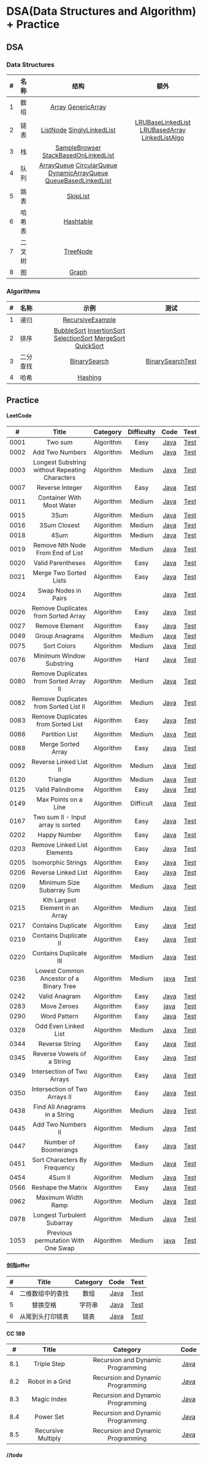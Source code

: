# DSA(Data Structures and Algorithm) + Practice

## DSA

### Data Structures


| # | 名称 | 结构 | 额外 |
| :---: | :---: | :---: | :---: | 
| 1 | 数组 | [Array](src/main/java/ds/array/Array.java) [GenericArray](src/main/java/ds/array/GenericArray.java) |  |
| 2 | 链表 | [ListNode](src/main/java/ds/linkedlist/ListNode.java) [SinglyLinkedList](src/main/java/ds/linkedlist/SinglyLinkedList.java) | [LRUBaseLinkedList](src/main/java/ds/linkedlist/LRUBaseLinkedList.java) [LRUBasedArray](src/main/java/ds/linkedlist/LRUBasedArray.java) [LinkedListAlgo](src/main/java/ds/linkedlist/LinkedListAlgo.java)|
| 3 | 栈  | [SampleBrowser](src/main/java/ds/stack/SampleBrowser.java) [StackBasedOnLinkedList](src/main/java/ds/stack/StackBasedOnLinkedList.java) | |
| 4 | 队列| [ArrayQueue](src/main/java/ds/queue/ArrayQueue.java) [CircularQueue](src/main/java/ds/queue/CircularQueue.java) [DynamicArrayQueue](src/main/java/ds/queue/DynamicArrayQueue.java) [QueueBasedLinkedList](src/main/java/ds/queue/QueueBasedOnLinkedList.java) |  |
| 5 | 跳表 | [SkipList]() ||
| 6 | 哈希表| [Hashtable]() ||
| 7 | 二叉树 | [TreeNode](src/main/java/ds/tree/TreeNode.java) |  | |
| 8 | 图 | [Graph](src/main/java/ds/graph/Graph.java) | | |


### Algorithms

| # | 名称 | 示例 | 测试 |
| :---: | :---: | :---: | :---: |
| 1 | 递归 | [RecursiveExample](src/main/java/algo/recursion/RecursiveExample.java)  |   |
| 2 | 排序 | [BubbleSort](src/main/java/algo/sort/BubbleSort.java) [InsertionSort](src/main/java/algo/sort/InsertionSort.java) [SelectionSort](src/main/java/algo/sort/SelectionSort.java) [MergeSort](src/main/java/algo/sort/MergeSort.java) [QuickSort](src/main/java/algo/sort/QuickSort.java)|
| 3 | 二分查找 | [BinarySearch](src/main/java/algo/binarysearch/BinarySearch.java) | [BinarySearchTest](src/test/java/algo/binarysearch/BinarySearchTest.java) |
| 4 | 哈希 | [Hashing](src/main/java/algo/hashing/..) |||

## Practice

#### LeetCode

| # | Title | Category | Difficulty | Code | Test | 
| :---: | :---: | :---: | :-------: | :------: | :------: |
| 0001 | Two sum | Algorithm | Easy |[Java](src/main/java/leetcode/Solution0001.java) | [Test](src/test/java/leetcode/Test0001.java) |
| 0002 | Add Two Numbers | Algorithm | Medium | [Java](src/main/java/leetcode/Solution0002.java) | [Test](src/test/java/leetcode/Test0002.java) |
| 0003 | Longest Substring without Repeating Characters | Algorithm | Medium | [Java](src/main/java/leetcode/Solution0003.java) | [Test](src/test/java/leetcode/Test0003.java) |
| 0007 | Reverse Integer | Algorithm | Easy | [Java](src/main/java/leetcode/Solution0007.java) | [Test](src/test/java/leetcode/Test0007.java) |
| 0011 | Container With Most Water | Algorithm | Medium | [Java](src/main/java/leetcode/Solution0011.java) | [Test](src/test/java/leetcode/Test0011.java) |
| 0015 | 3Sum | Algorithm | Medium | [Java](src/main/java/leetcode/Solution0015.java) | [Test](src/test/java/leetcode/Test0015.java) |
| 0016 | 3Sum Closest | Algorithm | Medium | [Java](src/main/java/leetcode/Solution0016.java) | [Test](src/test/java/leetcode/Test0016.java) |
| 0018 | 4Sum | Algorithm | Medium | [Java](src/main/java/leetcode/Solution0018.java) | [Test](src/test/java/leetcode/Test0018.java) |
| 0019 | Remove Nth Node From End of List| Algorithm | Medium | [Java](src/main/java/leetcode/Solution0019.java) | [Test](src/test/java/leetcode/Test0019.java) |
| 0020 | Valid Parentheses | Algorithm | Easy | [Java](src/main/java/leetcode/Solution0020.java) | [Test](src/test/java/leetcode/Test0020.java) |
| 0021 | Merge Two Sorted Lists | Algorithm | Easy | [Java](src/main/java/leetcode/Solution0021.java) | [Test](src/test/java/leetcode/Test0021.java) | 
| 0024 | Swap Nodes in Pairs | Algorithm | | [Java](src/main/java/leetcode/Solution0024.java) | [Test](src/test/java/leetcode/Test0024.java) |
| 0026 | Remove Duplicates from Sorted Array | Algorithm | Easy | [Java](src/main/java/leetcode/Solution0026.java) | [Test](src/test/java/leetcode/Test0026.java) |
| 0027 | Remove Element | Algorithm | Easy | [Java](src/main/java/leetcode/Solution0027.java) | [Test](src/test/java/leetcode/Test0027.java) |
| 0049 | Group Anagrams | Algorithm | Medium | [Java](src/main/java/leetcode/Solution0049.java) | [Test](src/test/java/leetcode/Test0049.java) |
| 0075 | Sort Colors | Algorithm | Medium | [Java](src/main/java/leetcode/Solution0075.java) | [Test](src/test/java/leetcode/Test0075.java) |
| 0076 | Minimum Window Substring | Algorithm | Hard | [Java](src/main/java/leetcode/Solution0076.java) | [Test](src/test/java/leetcode/Test0076.java) |
| 0080 | Remove Duplicates from Sorted Array II | Algorithm | Medium | [Java](src/main/java/leetcode/Solution0080.java) | [Test](src/test/java/leetcode/Test0080.java) |
| 0082 | Remove Duplicates from Sorted List II | Algorithm | Medium | [Java](src/main/java/leetcode/Solution0082.java) | [Test](src/test/java/leetcode/Test0082.java) |
| 0083 | Remove Duplicates from Sorted List | Algorithm | Easy | [Java](src/main/java/leetcode/Solution0083.java) | [Test](src/test/java/leetcode/Test0083.java) |
| 0086 | Partition List | Algorithm | Medium | [Java](src/main/java/leetcode/Solution0086.java) | [Test](src/test/java/leetcode/Test0086.java) |
| 0088 | Merge Sorted Array | Algorithm | Easy | [Java](src/main/java/leetcode/Solution0088.java) | [Test](src/test/java/leetcode/Test0088.java) |
| 0092 | Reverse Linked List II | Algorithm | Medium | [Java](src/main/java/leetcode/Solution0092.java) | [Test](src/test/java/leetcode/Test0092.java) |
| 0120 | Triangle | Algorithm | Medium | [Java](src/main/java/leetcode/Solution0120.java) | [Test](src/test/java/leetcode/Test0120.java) |
| 0125 | Valid Palindrome | Algorithm | Easy | [Java](src/main/java/leetcode/Solution0125.java) | [Test](src/test/java/leetcode/Test0125.java) |
| 0149 | Max Points on a Line | Algorithm | Difficult | [Java](src/main/java/leetcode/Solution0149.java) | [Test](src/test/java/leetcode/Test0149.java) |
| 0167 | Two sum II - Input array is sorted | Algorithm | Easy | [Java](src/main/java/leetcode/Solution0167.java) | [Test](src/test/java/leetcode/Test0167.java) |
| 0202 | Happy Number | Algorithm | Easy | [Java](src/main/java/leetcode/Solution0202.java) | [Test](src/test/java/leetcode/Test0202.java) |
| 0203 | Remove Linked List Elements | Algorithm | Easy | [Java](src/main/java/leetcode/Solution0203.java) | [Test](src/test/java/leetcode/Test0203.java) |
| 0205 | Isomorphic Strings | Algorithm | Easy | [Java](src/main/java/leetcode/Solution0205.java) | [Test](src/test/java/leetcode/Test0205.java) |
| 0206 | Reverse Linked List | Algorithm | Easy | [Java](src/main/java/leetcode/Solution0206.java) | [Test](src/test/java/leetcode/Test0206.java) |
| 0209 | Minimum Size Subarray Sum | Algorithm | Medium | [Java](src/main/java/leetcode/Solution0209.java) | [Test](src/test/java/leetcode/Test0209.java) |
| 0215 | Kth Largest Element in an Array | Algorithm | Medium | [Java](src/main/java/leetcode/Solution0215.java) | [Test](src/test/java/leetcode/Test0215.java) |
| 0217 | Contains Duplicate | Algorithm | Easy | [Java](src/main/java/leetcode/Solution0217.java) | [Test](src/test/java/leetcode/Test0217.java) |
| 0219 | Contains Duplicate II | Algorithm | Easy | [Java](src/main/java/leetcode/Solution0219.java) | [Test](src/test/java/leetcode/Test0219.java) |
| 0220 | Contains Duplicate III | Algorithm | Medium | [Java](src/main/java/leetcode/Solution0220.java) | [Test](src/test/java/leetcode/Test0220.java) |
| 0236 | Lowest Common Ancestor of a Binary Tree | Algorithm | Medium | [java](src/main/java/leetcode/Solution0236.java) | [Test](src/test/java/leetcode/Test0236.java) |
| 0242 | Valid Anagram | Algorithm | Easy | [Java](src/main/java/leetcode/Solution0242.java) | [Test](src/test/java/leetcode/Test0242.java) |
| 0283 | Move Zeroes | Algorithm | Easy | [java](src/main/java/leetcode/Solution0283.java) | [Test](src/test/java/leetcode/Test0283.java) |
| 0290 | Word Pattern | Algorithm | Easy | [Java](src/main/java/leetcode/Solution0290.java) | [Test](src/test/java/leetcode/Test0290.java) |
| 0328 | Odd Even Linked List | Algorithm | Medium | [Java](src/main/java/leetcode/Solution0328.java) | [Test](src/test/java/leetcode/Test0328.java) |
| 0344 | Reverse String | Algorithm | Easy | [Java](src/main/java/leetcode/Solution0344.java) | [Test](src/test/java/leetcode/Test0344.java) |
| 0345 | Reverse Vowels of a String | Algorithm | Easy | [Java](src/main/java/leetcode/Solution0345.java) | [Test](src/test/java/leetcode/Test0345.java) |
| 0349 | Intersection of Two Arrays | Algorithm | Easy | [Java](src/main/java/leetcode/Solution0349.java) | [Test](src/test/java/leetcode/Test0349.java) |
| 0350 | Intersection of Two Arrays II | Algorithm | Easy | [Java](src/main/java/leetcode/Solution0350.java) | [Test](src/test/java/leetcode/Test0350.java) |
| 0438 | Find All Anagrams in a String | Algorithm | Medium | [Java](src/main/java/leetcode/Solution0438.java) | [Test](src/test/java/leetcode/Test0438.java) |
| 0445 | Add Two Numbers II | Algorithm | Medium | [Java](src/main/java/leetcode/Solution0445.java) | [Test](src/test/java/leetcode/Test0445.java) |
| 0447 | Number of Boomerangs | Algorithm | Easy | [Java](src/main/java/leetcode/Solution0447.java) | [Test](src/test/java/leetcode/Test0447.java) |
| 0451 | Sort Characters By Frequency | Algorithm | Medium | [Java](src/main/java/leetcode/Solution0451.java) | [Test](src/test/java/leetcode/Test0451.java) |
| 0454 | 4Sum II | Algorithm | Medium | [Java](src/main/java/leetcode/Solution0454.java) | [Test](src/test/java/leetcode/Test0454.java) |
| 0566 | Reshape the Matrix | Algorithm | Easy | [Java](src/main/java/leetcode/Solution0566.java) | [Test](src/test/java/leetcode/Test0566.java) |
| 0962 | Maximum Width Ramp | Algorithm | Medium | [Java](src/main/java/leetcode/Solution0962.java) | [Test](src/test/java/leetcode/Test0962.java) |
| 0978 | Longest Turbulent Subarray | Algorithm | Medium | [Java](src/main/java/leetcode/Solution0978.java) | [Test](src/test/java/leetcode/Test0978.java) |
| 1053 | Previous permutation With One Swap | Algorithm | Medium | [java](src/main/java/leetcode/Solution1053.java) | [Test](src/test/java/leetcode/Test1053.java) |

#### 剑指offer

| # | Title | Category | Code | Test |
| :---: | :---: | :---: | :-------: | :-------: | 
| 4 | 二维数组中的查找 | 数组 | [Java](src/main/java/swordoffer/SearchInSortedMatrix.java) | [Test](src/test/java/swordoffer/Test04.java) |
| 5 | 替换空格 | 字符串 | [Java](src/main/java/swordoffer/ReplaceSpaces.java) | [Test](src/test/java/swordoffer/Test05.java) |
| 6 | 从尾到头打印链表 | 链表 | [Java](src/main/java/swordoffer/PrintFromTailToHead.java) | [Test](src/test/java/swordoffer/Test06.java) |

#### CC 189

| # | Title | Category | Code |
| :---: | :---: | :---: | :-------: |
| 8.1 | Triple Step | Recursion and Dynamic Programming | [Java](src/main/java/cc189/Solution0801.java) | 
| 8.2 | Robot in a Grid | Recursion and Dynamic Programming | [Java](src/main/java/cc189/Solution0802.java) |
| 8.3 | Magic Index | Recursion and Dynamic Programming | [Java](src/main/java/cc189/Solution0803.java) |
| 8.4 | Power Set | Recursion and Dynamic Programming | [Java](src/main/java/cc189/Solution0804.java) |
| 8.5 | Recursive Multiply | Recursion and Dynamic Programming | [Java](src/main/java/cc189/Solution0805.java) |

#### //todo